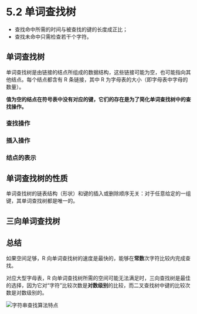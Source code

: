 # 5.2 单词查找树

* 查找命中所需的时间与被查找的键的长度成正比；
* 查找未命中只需检查若干个字符。

## 单词查找树

单词查找树是由链接的结点所组成的数据结构，这些链接可能为空，也可能指向其他结点。每个结点都含有 R 条链接，其中 R 为字母表的大小（即字母表中字母的数量）。

**值为空的结点在符号表中没有对应的键，它们的存在是为了简化单词查找树中的查找操作。**

### 查找操作

### 插入操作

### 结点的表示

## 单词查找树的性质

单词查找树的链表结构（形状）和键的插入或删除顺序无关：对于任意给定的一组键，其单词查找树都是唯一的。

## 三向单词查找树

## 总结

如果空间足够，R 向单词查找树的速度是最快的，能够在**常数**次字符比较内完成查找。

对应大型字母表，R 向单词查找树所需的空间可能无法满足时，三向查找树是最佳的选择，因为它对“字符”比较次数是**对数级别**的比较，而二叉查找树中键的比较次数是对数级别的。

![字符串查找算法特点](https://user-images.githubusercontent.com/18595460/34460004-4c0ccdf2-ee3c-11e7-9786-2c380daaf47d.png)
